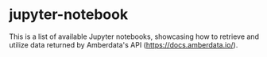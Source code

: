 # jupyter-notebook

This is a list of available Jupyter notebooks, showcasing how to retrieve and utilize data returned by Amberdata's API (https://docs.amberdata.io/).
